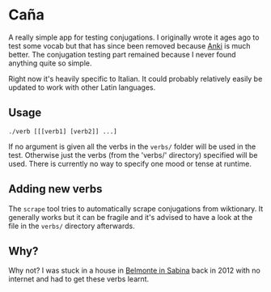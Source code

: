 Caña
=====

A really simple app for testing conjugations. I originally wrote it
ages ago to test some vocab but that has since been removed because
[Anki](http://ankisrs.net/) is much better. The conjugation testing
part remained because I never found anything quite so simple.

Right now it's heavily specific to Italian. It could probably
relatively easily be updated to work with other Latin languages.

Usage
-----

```
./verb [[[verb1] [verb2]] ...]
```

If no argument is given all the verbs in the `verbs/` folder will be
used in the test. Otherwise just the verbs (from the 'verbs/'
directory) specified will be used. There is currently no way to
specify one mood or tense at runtime.

Adding new verbs
----------------

The `scrape` tool tries to automatically scrape conjugations from
wiktionary. It generally works but it can be fragile and it's advised
to have a look at the file in the `verbs/` directory afterwards.

Why?
----

Why not? I was stuck in a house in [Belmonte in
Sabina](https://it.wikipedia.org/wiki/Belmonte_in_Sabina) back in 2012
with no internet and had to get these verbs learnt.